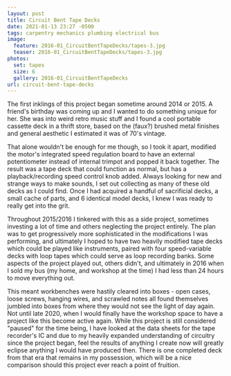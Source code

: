 ```yaml
---
layout: post
title: Circuit Bent Tape Decks
date: 2021-01-13 23:27 -0500
tags: carpentry mechanics plumbing electrical bus
image:
  feature: 2016-01_CircuitBentTapeDecks/tapes-3.jpg
  teaser: 2016-01_CircuitBentTapeDecks/tapes-3.jpg
photos:
  set: tapes
  size: 6
  gallery: 2016-01_CircuitBentTapeDecks
url: circuit-bent-tape-decks
---
```


The first inklings of this project began sometime around 2014 or 2015. A friend's birthday was coming up and I wanted to do something unique for her. She was into weird retro music stuff and I found a cool portable cassette deck in a thrift store, based on the (faux?) brushed metal finishes and general aesthetic I estimated it was of 70's vintage. 

That alone wouldn't be enough for me though, so I took it apart, modified the motor's integrated speed regulation board to have an external potentiometer instead of internal trimpot and popped it back together. The result was a tape deck that could function as normal, but has a playback/recording speed control knob added. Always looking for new and strange ways to make sounds, I set out collecting as many of these old decks as I could find. Once I had acquired a handful of sacrificial decks, a small cache of parts, and 6 identical model decks, I knew I was ready to really get into the grit. 

Throughout 2015/2016 I tinkered with this as a side project, sometimes investing a lot of time and others neglecting the project entirely. The plan was to get progressively more sophisticated in the modifications I was performing, and ultimately I hoped to have two heavily modified tape decks which could be played like instruments, paired with four speed-variable decks with loop tapes which could serve as loop recording banks. Some aspects of the project played out, others didn't, and ultimately in 2016 when I sold my bus (my home, and workshop at the time) I had less than 24 hours to move everything out. 

This meant workbenches were hastily cleared into boxes - open cases, loose screws, hanging wires, and scrawled notes all found themselves jumbled into boxes from where they would not see the light of day again. Not until late 2020, when I would finally have the workshop space to have a project like this become active again. While this project is still considered "paused" for the time being, I have looked at the data sheets for the tape recorder's IC and due to my heavily expanded understanding of circuitry since the project began, feel the results of anything I create now will greatly eclipse anything I would have produced then. There is one completed deck from that era that remains in my possession, which will be a nice comparison should this project ever reach a point of fruition.
